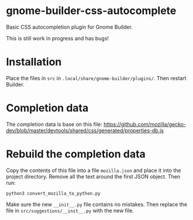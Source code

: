 # gnome-builder-css-autocomplete

Basic CSS autocompletion plugin for Gnome Builder.

This is still work in progress and has bugs!

# Installation

Place the files in `src` in `.local/share/gnome-builder/plugins/`.
Then restart Builder.

# Completion data

The completion data is base on this file:
https://github.com/mozilla/gecko-dev/blob/master/devtools/shared/css/generated/properties-db.js

# Rebuild the completion data

Copy the contents of this file into a file `mozilla.json` and
place it into the project directory. Remove all the text around the
first JSON object. Then run:

    python3 convert_mozilla_to_python.py

Make sure the new `__init__.py` file contains no mistakes. Then
replace the file in `src/suggestions/__init__.py` with the new file.

